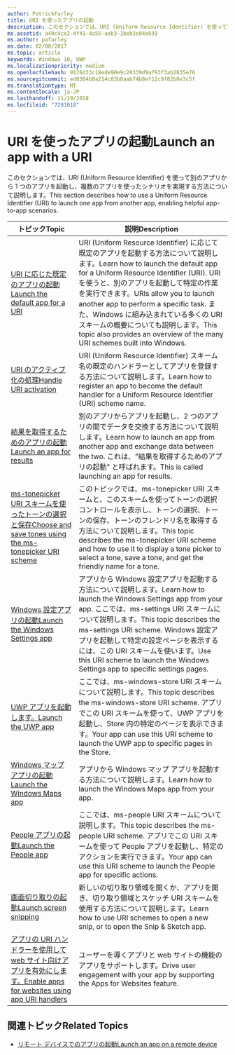 ```yaml
---
author: PatrickFarley
title: URI を使ったアプリの起動
description: このセクションでは、URI (Uniform Resource Identifier) を使って別のアプリからアプリを起動する方法について説明します。
ms.assetid: a40c4ce2-4f41-4a55-aeb3-1beb3e84e839
ms.author: pafarley
ms.date: 02/08/2017
ms.topic: article
keywords: Windows 10, UWP
ms.localizationpriority: medium
ms.openlocfilehash: 9126d33c18ede90e9c20339d9a793f3ab2835e76
ms.sourcegitcommit: ed0304b8a214c03b8aab74b8ef12c9f82b8e3c5f
ms.translationtype: MT
ms.contentlocale: ja-JP
ms.lasthandoff: 11/19/2018
ms.locfileid: "7281018"
---
```

# <a name="launch-an-app-with-a-uri"></a><span data-ttu-id="4e976-104">URI を使ったアプリの起動</span><span class="sxs-lookup"><span data-stu-id="4e976-104">Launch an app with a URI</span></span>

<span data-ttu-id="4e976-105">このセクションでは、URI (Uniform Resource Identifier) を使って別のアプリから 1 つのアプリを起動し、複数のアプリを使ったシナリオを実現する方法について説明します。</span><span class="sxs-lookup"><span data-stu-id="4e976-105">This section describes how to use a Uniform Resource Identifier (URI) to launch one app from another app, enabling helpful app-to-app scenarios.</span></span>

| <span data-ttu-id="4e976-106">トピック</span><span class="sxs-lookup"><span data-stu-id="4e976-106">Topic</span></span> | <span data-ttu-id="4e976-107">説明</span><span class="sxs-lookup"><span data-stu-id="4e976-107">Description</span></span> |
|-------|-------------|
| [<span data-ttu-id="4e976-108">URI に応じた既定のアプリの起動</span><span class="sxs-lookup"><span data-stu-id="4e976-108">Launch the default app for a URI</span></span>](launch-default-app.md) | <span data-ttu-id="4e976-109">URI (Uniform Resource Identifier) に応じて既定のアプリを起動する方法について説明します。</span><span class="sxs-lookup"><span data-stu-id="4e976-109">Learn how to launch the default app for a Uniform Resource Identifier (URI).</span></span> <span data-ttu-id="4e976-110">URI を使うと、別のアプリを起動して特定の作業を実行できます。</span><span class="sxs-lookup"><span data-stu-id="4e976-110">URIs allow you to launch another app to perform a specific task.</span></span> <span data-ttu-id="4e976-111">また、Windows に組み込まれている多くの URI スキームの概要についても説明します。</span><span class="sxs-lookup"><span data-stu-id="4e976-111">This topic also provides an overview of the many URI schemes built into Windows.</span></span> |
| [<span data-ttu-id="4e976-112">URI のアクティブ化の処理</span><span class="sxs-lookup"><span data-stu-id="4e976-112">Handle URI activation</span></span>](handle-uri-activation.md) | <span data-ttu-id="4e976-113">URI (Uniform Resource Identifier) スキーム名の既定のハンドラーとしてアプリを登録する方法について説明します。</span><span class="sxs-lookup"><span data-stu-id="4e976-113">Learn how to register an app to become the default handler for a Uniform Resource Identifier (URI) scheme name.</span></span> |
| [<span data-ttu-id="4e976-114">結果を取得するためのアプリの起動</span><span class="sxs-lookup"><span data-stu-id="4e976-114">Launch an app for results</span></span>](how-to-launch-an-app-for-results.md) | <span data-ttu-id="4e976-115">別のアプリからアプリを起動し、2 つのアプリの間でデータを交換する方法について説明します。</span><span class="sxs-lookup"><span data-stu-id="4e976-115">Learn how to launch an app from another app and exchange data between the two.</span></span> <span data-ttu-id="4e976-116">これは、"結果を取得するためのアプリの起動" と呼ばれます。</span><span class="sxs-lookup"><span data-stu-id="4e976-116">This is called launching an app for results.</span></span> |
| [<span data-ttu-id="4e976-117">ms-tonepicker URI スキームを使ったトーンの選択と保存</span><span class="sxs-lookup"><span data-stu-id="4e976-117">Choose and save tones using the ms-tonepicker URI scheme</span></span>](launch-ringtone-picker.md) | <span data-ttu-id="4e976-118">このトピックでは、ms-tonepicker URI スキームと、このスキームを使ってトーンの選択コントロールを表示し、トーンの選択、トーンの保存、トーンのフレンドリ名を取得する方法について説明します。</span><span class="sxs-lookup"><span data-stu-id="4e976-118">This topic describes the ms-tonepicker URI scheme and how to use it to display a tone picker to select a tone, save a tone, and get the friendly name for a tone.</span></span> |
| [<span data-ttu-id="4e976-119">Windows 設定アプリの起動</span><span class="sxs-lookup"><span data-stu-id="4e976-119">Launch the Windows Settings app</span></span>](launch-settings-app.md) | <span data-ttu-id="4e976-120">アプリから Windows 設定アプリを起動する方法について説明します。</span><span class="sxs-lookup"><span data-stu-id="4e976-120">Learn how to launch the Windows Settings app from your app.</span></span> <span data-ttu-id="4e976-121">ここでは、ms-settings URI スキームについて説明します。</span><span class="sxs-lookup"><span data-stu-id="4e976-121">This topic describes the ms-settings URI scheme.</span></span> <span data-ttu-id="4e976-122">Windows 設定アプリを起動して特定の設定ページを表示するには、この URI スキームを使います。</span><span class="sxs-lookup"><span data-stu-id="4e976-122">Use this URI scheme to launch the Windows Settings app to specific settings pages.</span></span> |
| [<span data-ttu-id="4e976-123">UWP アプリを起動します。</span><span class="sxs-lookup"><span data-stu-id="4e976-123">Launch the UWP app</span></span>](launch-store-app.md) | <span data-ttu-id="4e976-124">ここでは、ms-windows-store URI スキームについて説明します。</span><span class="sxs-lookup"><span data-stu-id="4e976-124">This topic describes the ms-windows-store URI scheme.</span></span> <span data-ttu-id="4e976-125">アプリでこの URI スキームを使って、UWP アプリを起動し、Store 内の特定のページを表示できます。</span><span class="sxs-lookup"><span data-stu-id="4e976-125">Your app can use this URI scheme to launch the UWP app to specific pages in the Store.</span></span> |
| [<span data-ttu-id="4e976-126">Windows マップ アプリの起動</span><span class="sxs-lookup"><span data-stu-id="4e976-126">Launch the Windows Maps app</span></span>](launch-maps-app.md) | <span data-ttu-id="4e976-127">アプリから Windows マップ アプリを起動する方法について説明します。</span><span class="sxs-lookup"><span data-stu-id="4e976-127">Learn how to launch the Windows Maps app from your app.</span></span> |
| [<span data-ttu-id="4e976-128">People アプリの起動</span><span class="sxs-lookup"><span data-stu-id="4e976-128">Launch the People app</span></span>](launch-people-apps.md) | <span data-ttu-id="4e976-129">ここでは、ms-people URI スキームについて説明します。</span><span class="sxs-lookup"><span data-stu-id="4e976-129">This topic describes the ms-people URI scheme.</span></span> <span data-ttu-id="4e976-130">アプリでこの URI スキームを使って People アプリを起動し、特定のアクションを実行できます。</span><span class="sxs-lookup"><span data-stu-id="4e976-130">Your app can use this URI scheme to launch the People app for specific actions.</span></span> |
| [<span data-ttu-id="4e976-131">画面切り取りの起動</span><span class="sxs-lookup"><span data-stu-id="4e976-131">Launch screen snipping</span></span>](launch-screen-snipping.md) | <span data-ttu-id="4e976-132">新しいの切り取り領域を開くか、アプリを開き、切り取り領域とスケッチ URI スキームを使用する方法について説明します。</span><span class="sxs-lookup"><span data-stu-id="4e976-132">Learn how to use URI schemes to open a new snip, or to open the Snip & Sketch app.</span></span> |
| [<span data-ttu-id="4e976-133">アプリの URI ハンドラーを使用して web サイト向けアプリを有効にします。</span><span class="sxs-lookup"><span data-stu-id="4e976-133">Enable apps for websites using app URI handlers</span></span>](web-to-app-linking.md) | <span data-ttu-id="4e976-134">ユーザーを導くアプリと web サイトの機能のアプリをサポートします。</span><span class="sxs-lookup"><span data-stu-id="4e976-134">Drive user engagement with your app by supporting the Apps for Websites feature.</span></span> |

## <a name="related-topics"></a><span data-ttu-id="4e976-135">関連トピック</span><span class="sxs-lookup"><span data-stu-id="4e976-135">Related Topics</span></span>
* [<span data-ttu-id="4e976-136">リモート デバイスでのアプリの起動</span><span class="sxs-lookup"><span data-stu-id="4e976-136">Launch an app on a remote device</span></span>](launch-a-remote-app.md)